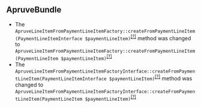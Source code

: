 ApruveBundle
------------
* The `ApruveLineItemFromPaymentLineItemFactory::createFromPaymentLineItem(PaymentLineItemInterface $paymentLineItem)`<sup>[[?]](https://github.com/oroinc/OroApruveBundle/tree/5.1.0/Apruve/Factory/LineItem/ApruveLineItemFromPaymentLineItemFactory.php#L40 "Oro\Bundle\ApruveBundle\Apruve\Factory\LineItem\ApruveLineItemFromPaymentLineItemFactory")</sup> method was changed to `ApruveLineItemFromPaymentLineItemFactory::createFromPaymentLineItem(PaymentLineItem $paymentLineItem)`<sup>[[?]](https://github.com/oroinc/OroApruveBundle/tree/6.0.0/Apruve/Factory/LineItem/ApruveLineItemFromPaymentLineItemFactory.php#L35 "Oro\Bundle\ApruveBundle\Apruve\Factory\LineItem\ApruveLineItemFromPaymentLineItemFactory")</sup>
* The `ApruveLineItemFromPaymentLineItemFactoryInterface::createFromPaymentLineItem(PaymentLineItemInterface $paymentLineItem)`<sup>[[?]](https://github.com/oroinc/OroApruveBundle/tree/5.1.0/Apruve/Factory/LineItem/ApruveLineItemFromPaymentLineItemFactoryInterface.php#L15 "Oro\Bundle\ApruveBundle\Apruve\Factory\LineItem\ApruveLineItemFromPaymentLineItemFactoryInterface")</sup> method was changed to `ApruveLineItemFromPaymentLineItemFactoryInterface::createFromPaymentLineItem(PaymentLineItem $paymentLineItem)`<sup>[[?]](https://github.com/oroinc/OroApruveBundle/tree/6.0.0/Apruve/Factory/LineItem/ApruveLineItemFromPaymentLineItemFactoryInterface.php#L13 "Oro\Bundle\ApruveBundle\Apruve\Factory\LineItem\ApruveLineItemFromPaymentLineItemFactoryInterface")</sup>

